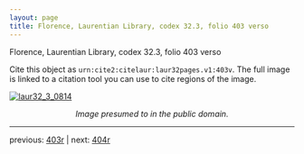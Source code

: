 ```yaml
---
layout: page
title: Florence, Laurentian Library, codex 32.3, folio 403 verso
---
```


Florence, Laurentian Library, codex 32.3, folio 403 verso

Cite this object as `urn:cite2:citelaur:laur32pages.v1:403v`.  The full image is linked to a citation tool you can use to cite regions of the image.

[![laur32_3_0814](http://www.homermultitext.org/iipsrv?IIIF=/project/homer/pyramidal/deepzoom/citelaur/laur32imgs/v1/laur32_3_0814.tif/full/800,/0/default.jpg)](http://www.homermultitext.org/ict2/?urn=urn:cite2:citelaur:laur32imgs.v1:laur32_3_0814) 

<p style="text-align: center; font-style: italic;">Image presumed to in the public domain.</p>

---

previous: [403r](../403r/) | next: [404r](../404r/)